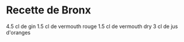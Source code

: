 # Recette de Bronx

4.5 cl de gin
1.5 cl de vermouth rouge
1.5 cl de vermouth dry
3 cl de jus d'oranges
